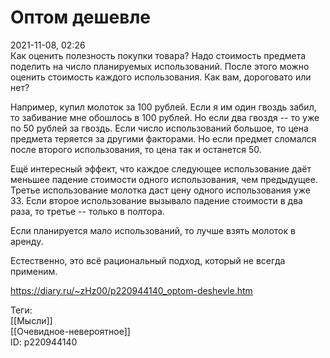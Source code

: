 Оптом дешевле
==============

   
 2021-11-08, 02:26   
  Как оценить полезность покупки товара? Надо стоимость предмета поделить на число планируемых использований. После этого можно оценить стоимость каждого использования. Как вам, дороговато или нет?   
   
 Например, купил молоток за 100 рублей. Если я им один гвоздь забил, то забивание мне обошлось в 100 рублей. Но если два гвоздя -- то уже по 50 рублей за гвоздь. Если число использований большое, то цена предмета теряется за другими факторами. Но если предмет сломался после второго использования, то цена так и останется 50.   
   
 Ещё интересный эффект, что каждое следующее использование даёт меньшее падение стоимости одного использования, чем предыдущее. Третье использование молотка даст цену одного использования уже 33. Если второе использование вызывало падение стоимости в два раза, то третье -- только в полтора.   
   
 Если планируется мало использований, то лучше взять молоток в аренду.   
   
 Естественно, это всё рациональный подход, который не всегда применим.   
    
 <https://diary.ru/~zHz00/p220944140_optom-deshevle.htm>   
   
 Теги:   
 [[Мысли]]   
 [[Очевидное-невероятное]]   
 ID: p220944140